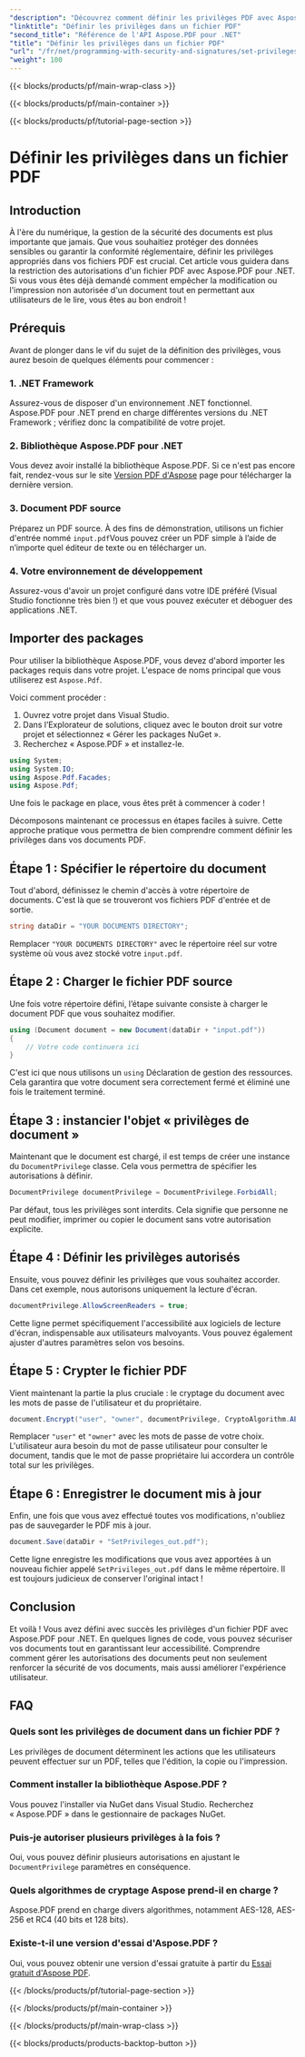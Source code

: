 ```yaml
---
"description": "Découvrez comment définir les privilèges PDF avec Aspose.PDF pour .NET grâce à ce guide étape par étape. Sécurisez efficacement vos documents."
"linktitle": "Définir les privilèges dans un fichier PDF"
"second_title": "Référence de l'API Aspose.PDF pour .NET"
"title": "Définir les privilèges dans un fichier PDF"
"url": "/fr/net/programming-with-security-and-signatures/set-privileges/"
"weight": 100
---
```


{{< blocks/products/pf/main-wrap-class >}}

{{< blocks/products/pf/main-container >}}

{{< blocks/products/pf/tutorial-page-section >}}

# Définir les privilèges dans un fichier PDF

## Introduction

À l'ère du numérique, la gestion de la sécurité des documents est plus importante que jamais. Que vous souhaitiez protéger des données sensibles ou garantir la conformité réglementaire, définir les privilèges appropriés dans vos fichiers PDF est crucial. Cet article vous guidera dans la restriction des autorisations d'un fichier PDF avec Aspose.PDF pour .NET. Si vous vous êtes déjà demandé comment empêcher la modification ou l'impression non autorisée d'un document tout en permettant aux utilisateurs de le lire, vous êtes au bon endroit !

## Prérequis

Avant de plonger dans le vif du sujet de la définition des privilèges, vous aurez besoin de quelques éléments pour commencer :

### 1. .NET Framework

Assurez-vous de disposer d'un environnement .NET fonctionnel. Aspose.PDF pour .NET prend en charge différentes versions du .NET Framework ; vérifiez donc la compatibilité de votre projet.

### 2. Bibliothèque Aspose.PDF pour .NET

Vous devez avoir installé la bibliothèque Aspose.PDF. Si ce n'est pas encore fait, rendez-vous sur le site [Version PDF d'Aspose](https://releases.aspose.com/pdf/net/) page pour télécharger la dernière version.

### 3. Document PDF source

Préparez un PDF source. À des fins de démonstration, utilisons un fichier d'entrée nommé `input.pdf`Vous pouvez créer un PDF simple à l’aide de n’importe quel éditeur de texte ou en télécharger un.

### 4. Votre environnement de développement

Assurez-vous d'avoir un projet configuré dans votre IDE préféré (Visual Studio fonctionne très bien !) et que vous pouvez exécuter et déboguer des applications .NET.

## Importer des packages

Pour utiliser la bibliothèque Aspose.PDF, vous devez d'abord importer les packages requis dans votre projet. L'espace de noms principal que vous utiliserez est `Aspose.Pdf`.

Voici comment procéder :

1. Ouvrez votre projet dans Visual Studio.
2. Dans l’Explorateur de solutions, cliquez avec le bouton droit sur votre projet et sélectionnez « Gérer les packages NuGet ».
3. Recherchez « Aspose.PDF » et installez-le.

```csharp
using System;
using System.IO;
using Aspose.Pdf.Facades;
using Aspose.Pdf;
```

Une fois le package en place, vous êtes prêt à commencer à coder !

Décomposons maintenant ce processus en étapes faciles à suivre. Cette approche pratique vous permettra de bien comprendre comment définir les privilèges dans vos documents PDF.

## Étape 1 : Spécifier le répertoire du document

Tout d'abord, définissez le chemin d'accès à votre répertoire de documents. C'est là que se trouveront vos fichiers PDF d'entrée et de sortie.

```csharp
string dataDir = "YOUR DOCUMENTS DIRECTORY";
```
Remplacer `"YOUR DOCUMENTS DIRECTORY"` avec le répertoire réel sur votre système où vous avez stocké votre `input.pdf`.

## Étape 2 : Charger le fichier PDF source

Une fois votre répertoire défini, l’étape suivante consiste à charger le document PDF que vous souhaitez modifier.

```csharp
using (Document document = new Document(dataDir + "input.pdf"))
{
    // Votre code continuera ici
}
```
C'est ici que nous utilisons un `using` Déclaration de gestion des ressources. Cela garantira que votre document sera correctement fermé et éliminé une fois le traitement terminé.

## Étape 3 : instancier l'objet « privilèges de document »

Maintenant que le document est chargé, il est temps de créer une instance du `DocumentPrivilege` classe. Cela vous permettra de spécifier les autorisations à définir.

```csharp
DocumentPrivilege documentPrivilege = DocumentPrivilege.ForbidAll;
```
Par défaut, tous les privilèges sont interdits. Cela signifie que personne ne peut modifier, imprimer ou copier le document sans votre autorisation explicite.

## Étape 4 : Définir les privilèges autorisés

Ensuite, vous pouvez définir les privilèges que vous souhaitez accorder. Dans cet exemple, nous autorisons uniquement la lecture d'écran.

```csharp
documentPrivilege.AllowScreenReaders = true;
```
Cette ligne permet spécifiquement l'accessibilité aux logiciels de lecture d'écran, indispensable aux utilisateurs malvoyants. Vous pouvez également ajuster d'autres paramètres selon vos besoins.

## Étape 5 : Crypter le fichier PDF

Vient maintenant la partie la plus cruciale : le cryptage du document avec les mots de passe de l'utilisateur et du propriétaire.

```csharp
document.Encrypt("user", "owner", documentPrivilege, CryptoAlgorithm.AESx128, false);
```
Remplacer `"user"` et `"owner"` avec les mots de passe de votre choix. L'utilisateur aura besoin du mot de passe utilisateur pour consulter le document, tandis que le mot de passe propriétaire lui accordera un contrôle total sur les privilèges. 

## Étape 6 : Enregistrer le document mis à jour

Enfin, une fois que vous avez effectué toutes vos modifications, n'oubliez pas de sauvegarder le PDF mis à jour.

```csharp
document.Save(dataDir + "SetPrivileges_out.pdf");
```
Cette ligne enregistre les modifications que vous avez apportées à un nouveau fichier appelé `SetPrivileges_out.pdf` dans le même répertoire. Il est toujours judicieux de conserver l'original intact !

## Conclusion

Et voilà ! Vous avez défini avec succès les privilèges d'un fichier PDF avec Aspose.PDF pour .NET. En quelques lignes de code, vous pouvez sécuriser vos documents tout en garantissant leur accessibilité. Comprendre comment gérer les autorisations des documents peut non seulement renforcer la sécurité de vos documents, mais aussi améliorer l'expérience utilisateur. 

## FAQ

### Quels sont les privilèges de document dans un fichier PDF ?  
Les privilèges de document déterminent les actions que les utilisateurs peuvent effectuer sur un PDF, telles que l'édition, la copie ou l'impression.

### Comment installer la bibliothèque Aspose.PDF ?  
Vous pouvez l'installer via NuGet dans Visual Studio. Recherchez « Aspose.PDF » dans le gestionnaire de packages NuGet.

### Puis-je autoriser plusieurs privilèges à la fois ?  
Oui, vous pouvez définir plusieurs autorisations en ajustant le `DocumentPrivilege` paramètres en conséquence.

### Quels algorithmes de cryptage Aspose prend-il en charge ?  
Aspose.PDF prend en charge divers algorithmes, notamment AES-128, AES-256 et RC4 (40 bits et 128 bits).

### Existe-t-il une version d'essai d'Aspose.PDF ?  
Oui, vous pouvez obtenir une version d'essai gratuite à partir du [Essai gratuit d'Aspose PDF](https://releases.aspose.com/).

{{< /blocks/products/pf/tutorial-page-section >}}

{{< /blocks/products/pf/main-container >}}

{{< /blocks/products/pf/main-wrap-class >}}

{{< blocks/products/products-backtop-button >}}